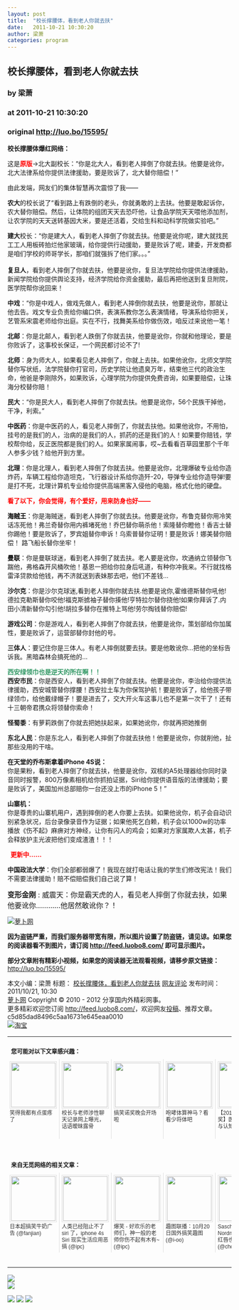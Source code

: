 ```yaml
---
layout: post
title:  "校长撑腰体，看到老人你就去扶"
date:   2011-10-21 10:30:20
author: 梁萧
categories: program
---
```


## 校长撑腰体，看到老人你就去扶
### by 梁萧
### at 2011-10-21 10:30:20
### original <http://luo.bo/15595/>

<p><strong>校长撑腰体爆红网络：    </strong></p><p>这是<strong><span style="color:#ff0000">原版</span></strong>→北大副校长：“你是北大人，看到老人摔倒了你就去扶。他要是讹你，北大法律系给你提供法律援助，要是败诉了，北大替你赔偿！”</p><p>由此发端，网友们的集体智慧再次震惊了我——</p><p><strong>农大</strong>的校长说了“看到路上有跌倒的老头，你就勇敢的上去扶。他要是敢起诉你，农大替你赔偿。然后，让体院的组团天天去恐吓他，让食品学院天天喂他添加剂，让农学院的天天送转基因大米，要是还活着，交给生科和动科学院做实验吧。”</p><p><strong>建大</strong>校长：“你是建大人，看到老人摔倒了你就去扶。他要是讹你呢，建大就找民工工人用板砖拍烂他家玻璃，给你提供行动援助，要是败诉了呢，建委，开发商都是咱们学校的师哥学长，那咱们就强拆了他们家。。。”<br> <span></span><br> <strong>复旦人</strong>，看到老人摔倒了你就去扶，他要是讹你，复旦法学院给你提供法律援助，新闻学院给你提供舆论支持，经济学院给你资金援助，最后再把他送到复旦附院，医学院帮你讹回来！</p><p><strong>中戏</strong>：“你是中戏人，做戏先做人，看到老人摔倒你就去扶，他要是讹你，那就让他去告。戏文专业负责给你编口供，表演系教你怎么表演情绪，导演系给你把关，艺管系宋震老师给你出庭。实在不行，找舞美系给你做伤效，咱反过来讹他一笔！</p><p><strong>北邮</strong>：你是北邮人，看到老人跌倒了你就去扶，他要是讹你，你就和他理论，要是你败诉了，这事校长保证，一个网民都讨论不了!</p><p><strong>北师</strong>：身为师大人，如果看见老人摔倒了，你就上去扶。如果他讹你，北师文学院替你写状纸，法学院替你打官司，历史学院让他遗臭万年，结束他三代的政治生命，他爸是李刚除外，如果败诉，心理学院为你提供免费咨询，如果要赔偿，让珠海分校替你赔！</p><p><strong>民大</strong>：“你是民大人，看到老人摔倒了你就去扶。他要是讹你，56个民族干掉他，干净，利索。”</p><p><strong>中医药</strong>：你是中医药的人，看见老人摔倒了，你就去扶他。如果他讹你，不用怕，挂号的是我们的人，治病的是我们的人，抓药的还是我们的人！如果要你赔钱，学校帮你给，反正医院都是我们的人。如果家属闹事，哎~去看看百草园里那个千年人参多少钱？给他开到方里。</p><p><strong>北理</strong>：你是北理人，看到老人摔倒了你就去扶。他要是讹你，北理爆破专业给你造炸药，车辆工程给你造坦克，飞行器设计系给你造歼-20，导弹专业给你造导弹!要是打不死，北理计算机专业给你提供高端黑客入侵他的电脑，格式化他的硬盘。</p><p><span style="color:#ff0000"><strong>看了以下，你会觉得，有个爱好，用来防身也好——      </strong></span></p><p><strong><span style="color:#000000">海贼王</span></strong>：你是海贼迷，看到老人摔倒了你就去扶。他要是讹你，布鲁克替你用冷笑话冻死他！弗兰奇替你用内裤堵死他！乔巴替你萌杀他！索隆替你瞪他！香吉士替你踢他！要是败诉了，罗宾姐替你申诉！乌索普替你证明！要是败诉！娜美替你赔偿！ 路飞船长替你坐牢！</p><p><strong><span style="color:#000000">曼联</span></strong>：你是曼联球迷，看到老人摔倒了就去扶。老人要是讹你，坎通纳立领替你飞踹他，弗格森开风桶吹他！基恩一把给你拉身后吼道，有种你冲我来。不行就找格雷泽贷款给他钱，再不济就送到表妹那去吧，他们不差钱…</p><p><strong>沙尔克</strong>：你是沙尔克球迷,看到老人摔倒你就去扶.他要是讹你,霍维德斯替你吼他!德拉克勒斯替你咬他!福克斯掳袖子替你揍他!亨特拉尔替你挠他!如果你拜诉了.内田小清新替你勾引他!胡拉多替你在推特上骂他!劳尔掏钱替你赔偿!</p><p><strong>游戏公司</strong>：你是游戏人，看到老人摔倒了你就去扶，他要是讹你，策划部给你加属性，要是败诉了，运营部替你封他的号。</p><p><strong>三体人</strong>：要记住你是三体人。有老人摔倒就要去扶。要是他敢讹你…把他的坐标告诉我。黑暗森林会搞死他的…</p><p><strong><span style="color:#339966">西安绿领巾也是逆天的所在啊！！</span></strong><br> <strong>西安市民</strong>：你是西安人，看到老人摔倒了你就去扶。他要是讹你，李治给你提供法律援助，西安城管替你撑腰！西安拉土车为你保驾护航！要是败诉了，给他孩子带绿领巾，给他戴绿帽子！要是进去了，交大开火车这事儿也不是第一次干了！还有十三朝帝君携众将领替你索命！</p><p><strong>怪蜀黍</strong>：有萝莉跌倒了你就去把她扶起来，如果她讹你，你就再把她推倒</p><p><strong>东北人民</strong>：你是东北人，看到老人摔倒了你就去扶他！他要是讹你，你就削他，扯那些没用的干啥。</p><p><strong>在天堂的乔布斯拿着iPhone 4S说：</strong><br> 你是果粉，看到老人摔倒了你就去扶，他要是讹你，双核的A5处理器给你同时录音同时报警，800万像素相机给你抓拍证据，Siri给你提供语音版的法律援助；要是败诉了，美国加州总部赔你一台还没上市的iPhone 5！”</p><p><strong>山寨机：</strong><br> 你是尊贵的山寨机用户，遇到摔倒的老人你要上去扶。如果他讹你，机子会自动识别紧急状况，后台录像录音作为证据；如果他死乞白赖，机子会以1000w的功率播放《伤不起》麻痹对方神经，让你有闪人的鸡会；如果对方家属欺人太甚，机子会释放护主光波把他们变成渣渣！！！</p><p><strong><span style="color:#ff0000">  更新中……</span></strong></p><p><strong>中国政法大学</strong>：你们全部都弱爆了！我现在就打电话让我的学生们修改宪法！我们不需要法律援助！赔不偿赔偿我们自己说了算！</p><p><span style="font-size:12pt"><strong>变形金刚</strong> : 威震天：你是霸天虎的人，看见老人摔倒了你就去扶，如果他要讹你…………他居然敢讹你？！ </span></p><p><a title="萝卜网" href="http://dulei.si/files/2011/10/20/289dff07669d7a23de0ef88d2f7129e7.5.jpg"><img title="萝卜网" src="http://dulei.si/files/2011/10/20/289dff07669d7a23de0ef88d2f7129e7.5.jpg" alt="萝卜网" border="0"></a></p><p><strong>因为盗链严重，而我们服务器带宽有限，所以图片设置了防盗链，请见谅。如果您的阅读器看不到图片，请订阅 <a href="http://feed.luobo8.com/">http://feed.luobo8.com/</a> 即可显示图片。</strong></p><p><strong>部分文章附有精彩小视频，如果您的阅读器无法观看视频，请移步原文链接：</strong> <a href="http://luo.bo/15595/" title="校长撑腰体，看到老人你就去扶">http://luo.bo/15595/</a></p> 本文小编：梁萧 标题： <a href="http://luo.bo/15595/" title="校长撑腰体，看到老人你就去扶">校长撑腰体，看到老人你就去扶</a> <a href="http://luo.bo/15595/#comments" title="to the comments">网友评论</a> 发布时间：2011/10/21, 10:30 <br> <a href="http://luo.bo/" title="萝卜网 - 人人都是艺术家">萝卜网</a> Copyright © 2010 - 2012 分享国内外精彩网事。<br> 更多精彩欢迎您订阅 <a href="http://feed.luobo8.com/">http://feed.luobo8.com/</a>，欢迎网友<a href="http://luo.bo/delivery/">投稿</a>、推荐文章。<br> c5d85dad8496c5aa16731e645eaa0010<br><a href="http://8.nf/1100" title="淘宝"><img src="http://dulei.si/files/2011/08/25/69cb3ea317a32c4e6143e665fdb20b14.300-250.jpg" alt="淘宝" border="0"></a><br><table cellspacing="0" cellpadding="3" border="0" style="clear:both"><tr><td colspan="5"><b><font size="-1" style="display:block!important;padding:20px 0 5px!important">您可能对以下文章感兴趣：</font></b></td></tr><tr><td width="106" valign="top" style="padding:5px!important;margin:0!important"> <a title="笑得我都有点蛋疼了" style="text-decoration:none!important" href="http://app.wumii.com/ext/redirect.htm?url=http%3A%2F%2Fluo.bo%2F15309%2F&amp;from=http%3A%2F%2Fluo.bo%2F15595%2F"> <img style="margin:0!important;padding:2px!important;border:1px solid #dddddd!important;width:100px!important;height:100px!important" src="http://static.wumii.com/site_images/2011/10/15/9203673.jpg" width="100px" height="100px"><br> <font size="-1" color="#333333" style="display:block!important;line-height:15px!important;width:106px!important;font:12px/15px arial!important;height:60px!important;margin:3px 0 0 0!important;padding:0!important;overflow:hidden!important">笑得我都有点蛋疼了</font> </a></td><td width="106" valign="top" style="padding:5px!important;margin:0!important;border-left:1px solid #dddddd!important"> <a title="校长与老师涉性聊天记录网上曝光，话语暧昧露骨" style="text-decoration:none!important" href="http://app.wumii.com/ext/redirect.htm?url=http%3A%2F%2Fluo.bo%2F14706%2F&amp;from=http%3A%2F%2Fluo.bo%2F15595%2F"> <img style="margin:0!important;padding:2px!important;border:1px solid #dddddd!important;width:100px!important;height:100px!important" src="http://static.wumii.com/site_images/2011/10/02/8460185.jpg" width="100px" height="100px"><br> <font size="-1" color="#333333" style="display:block!important;line-height:15px!important;width:106px!important;font:12px/15px arial!important;height:60px!important;margin:3px 0 0 0!important;padding:0!important;overflow:hidden!important">校长与老师涉性聊天记录网上曝光，话语暧昧露骨</font> </a></td><td width="106" valign="top" style="padding:5px!important;margin:0!important;border-left:1px solid #dddddd!important"> <a title="搞笑诺奖晚会开场啦" style="text-decoration:none!important" href="http://app.wumii.com/ext/redirect.htm?url=http%3A%2F%2Fluo.bo%2F14587%2F&amp;from=http%3A%2F%2Fluo.bo%2F15595%2F"> <img style="margin:0!important;padding:2px!important;border:1px solid #dddddd!important;width:100px!important;height:100px!important" src="http://static.wumii.com/site_images/2011/09/30/8376298.jpg" width="100px" height="100px"><br> <font size="-1" color="#333333" style="display:block!important;line-height:15px!important;width:106px!important;font:12px/15px arial!important;height:60px!important;margin:3px 0 0 0!important;padding:0!important;overflow:hidden!important">搞笑诺奖晚会开场啦</font> </a></td><td width="106" valign="top" style="padding:5px!important;margin:0!important;border-left:1px solid #dddddd!important"> <a title="咆哮体算神马？看看少将体吧" style="text-decoration:none!important" href="http://app.wumii.com/ext/redirect.htm?url=http%3A%2F%2Fluo.bo%2F5860%2F&amp;from=http%3A%2F%2Fluo.bo%2F15595%2F"> <img style="margin:0!important;padding:2px!important;border:1px solid #dddddd!important;width:100px!important;height:100px!important" src="http://static.wumii.com/site_images/2011/03/17/3709817.jpg" width="100px" height="100px"><br> <font size="-1" color="#333333" style="display:block!important;line-height:15px!important;width:106px!important;font:12px/15px arial!important;height:60px!important;margin:3px 0 0 0!important;padding:0!important;overflow:hidden!important">咆哮体算神马？看看少将体吧</font> </a></td><td width="106" valign="top" style="padding:5px!important;margin:0!important;border-left:1px solid #dddddd!important"> <a title="【2011搞笑诺贝尔奖】医学奖：憋尿与认知能力" style="text-decoration:none!important" href="http://app.wumii.com/ext/redirect.htm?url=http%3A%2F%2Fluo.bo%2F14600%2F&amp;from=http%3A%2F%2Fluo.bo%2F15595%2F"> <img style="margin:0!important;padding:2px!important;border:1px solid #dddddd!important;width:100px!important;height:100px!important" src="http://static.wumii.com/site_images/2011/09/30/8384272.jpg" width="100px" height="100px"><br> <font size="-1" color="#333333" style="display:block!important;line-height:15px!important;width:106px!important;font:12px/15px arial!important;height:60px!important;margin:3px 0 0 0!important;padding:0!important;overflow:hidden!important">【2011搞笑诺贝尔奖】医学奖：憋尿与认知能力</font> </a></td></tr> <td><br><tr><td colspan="5"><b><font size="-1" style="display:block!important;padding:20px 0 5px!important">来自无觅网络的相关文章：</font></b></td></tr><tr><td width="106" valign="top" style="padding:5px!important;margin:0!important"> <a title="日本超搞笑牛奶广告" style="text-decoration:none!important" href="http://app.wumii.com/ext/redirect.htm?url=http%3A%2F%2Fwww.fanjian.net%2Fpost%2F4584.html&amp;from=http%3A%2F%2Fluo.bo%2F15595%2F"> <img style="margin:0!important;padding:2px!important;border:1px solid #dddddd!important;width:100px!important;height:100px!important" src="http://static.wumii.com/site_images/2011/09/08/29044936.jpg" width="100px" height="100px"><br> <font size="-1" color="#333333" style="display:block!important;line-height:15px!important;width:106px!important;font:12px/15px arial!important;height:60px!important;margin:3px 0 0 0!important;padding:0!important;overflow:hidden!important">日本超搞笑牛奶广告 (@fanjian)</font> </a></td><td width="106" valign="top" style="padding:5px!important;margin:0!important;border-left:1px solid #dddddd!important"> <a title="人类已经阻止不了 siri 了，iphone 4s Siri 现实生活应用恶搞" style="text-decoration:none!important" href="http://app.wumii.com/ext/redirect.htm?url=http%3A%2F%2Fwww.ipc.me%2Fe-gao-iphone-4s-.html&amp;from=http%3A%2F%2Fluo.bo%2F15595%2F"> <img style="margin:0!important;padding:2px!important;border:1px solid #dddddd!important;width:100px!important;height:100px!important" src="http://static.wumii.com/site_images/2011/10/15/9204392.png" width="100px" height="100px"><br> <font size="-1" color="#333333" style="display:block!important;line-height:15px!important;width:106px!important;font:12px/15px arial!important;height:60px!important;margin:3px 0 0 0!important;padding:0!important;overflow:hidden!important">人类已经阻止不了 siri 了，iphone 4s Siri 现实生活应用恶搞 (@ipc)</font> </a></td><td width="106" valign="top" style="padding:5px!important;margin:0!important;border-left:1px solid #dddddd!important"> <a title="爆笑 - 好欢乐的老师们，神一般的老师你伤不起有木有~" style="text-decoration:none!important" href="http://app.wumii.com/ext/redirect.htm?url=http%3A%2F%2Fwww.ipc.me%2Ffun-teachers.html&amp;from=http%3A%2F%2Fluo.bo%2F15595%2F"> <img style="margin:0!important;padding:2px!important;border:1px solid #dddddd!important;width:100px!important;height:100px!important" src="http://static.wumii.com/site_images/2011/10/14/9151074.png" width="100px" height="100px"><br> <font size="-1" color="#333333" style="display:block!important;line-height:15px!important;width:106px!important;font:12px/15px arial!important;height:60px!important;margin:3px 0 0 0!important;padding:0!important;overflow:hidden!important">爆笑 - 好欢乐的老师们，神一般的老师你伤不起有木有~ (@ipc)</font> </a></td><td width="106" valign="top" style="padding:5px!important;margin:0!important;border-left:1px solid #dddddd!important"> <a title="趣图联播：10月20日国外搞笑趣图" style="text-decoration:none!important" href="http://app.wumii.com/ext/redirect.htm?url=http%3A%2F%2Fwww.i-oo.com%2Fpost%2F7604.html&amp;from=http%3A%2F%2Fluo.bo%2F15595%2F"> <img style="margin:0!important;padding:2px!important;border:1px solid #dddddd!important;width:100px!important;height:100px!important" src="http://static.wumii.com/site_images/2011/10/20/9480326.jpg" width="100px" height="100px"><br> <font size="-1" color="#333333" style="display:block!important;line-height:15px!important;width:106px!important;font:12px/15px arial!important;height:60px!important;margin:3px 0 0 0!important;padding:0!important;overflow:hidden!important">趣图联播：10月20日国外搞笑趣图 (@i-oo)</font> </a></td><td width="106" valign="top" style="padding:5px!important;margin:0!important;border-left:1px solid #dddddd!important"> <a title="Sascha Nordmeyer：性感红唇也雷人" style="text-decoration:none!important" href="http://app.wumii.com/ext/redirect.htm?url=http%3A%2F%2Fwww.choudou.com%2Farchives%2F15494&amp;from=http%3A%2F%2Fluo.bo%2F15595%2F"> <img style="margin:0!important;padding:2px!important;border:1px solid #dddddd!important;width:100px!important;height:100px!important" src="http://static.wumii.com/site_images/2011/10/08/8724885.jpg" width="100px" height="100px"><br> <font size="-1" color="#333333" style="display:block!important;line-height:15px!important;width:106px!important;font:12px/15px arial!important;height:60px!important;margin:3px 0 0 0!important;padding:0!important;overflow:hidden!important">Sascha Nordmeyer：性感红唇也雷人 (@choudou)</font> </a></td></tr><tr><td colspan="5" align="right"> <a style="text-decoration:none!important" href="http://www.wumii.com/widget/relatedItems.htm" title="无觅相关文章插件"> <font size="-1" color="#bbbbbb" style="display:block!important;font-family:arial!important;padding:5px 0!important;font-size:12px!important;color:#bbb!important">无觅</font> </a></td></tr></td></table>
<p><a href="http://feedads.g.doubleclick.net/~a/jrEz_VBcDm0mYdEHulSKGw_b-v8/0/da"><img src="http://feedads.g.doubleclick.net/~a/jrEz_VBcDm0mYdEHulSKGw_b-v8/0/di" border="0" ismap></a><br>
<a href="http://feedads.g.doubleclick.net/~a/jrEz_VBcDm0mYdEHulSKGw_b-v8/1/da"><img src="http://feedads.g.doubleclick.net/~a/jrEz_VBcDm0mYdEHulSKGw_b-v8/1/di" border="0" ismap></a></p><div>
<a href="http://feeds.feedburner.com/~ff/tamd?a=67-Za7Ys_cY:xvZEl_EK0BU:yIl2AUoC8zA"><img src="http://feeds.feedburner.com/~ff/tamd?d=yIl2AUoC8zA" border="0"></a> <a href="http://feeds.feedburner.com/~ff/tamd?a=67-Za7Ys_cY:xvZEl_EK0BU:qj6IDK7rITs"><img src="http://feeds.feedburner.com/~ff/tamd?d=qj6IDK7rITs" border="0"></a> <a href="http://feeds.feedburner.com/~ff/tamd?a=67-Za7Ys_cY:xvZEl_EK0BU:-BTjWOF_DHI"><img src="http://feeds.feedburner.com/~ff/tamd?i=67-Za7Ys_cY:xvZEl_EK0BU:-BTjWOF_DHI" border="0"></a>
</div>